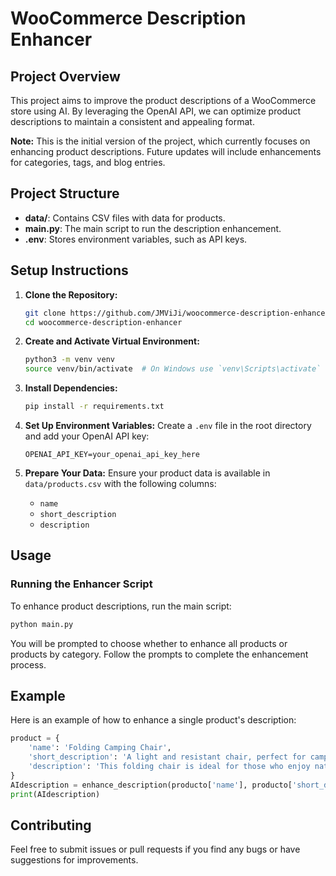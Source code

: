 
# WooCommerce Description Enhancer

## Project Overview

This project aims to improve the product descriptions of a WooCommerce store using AI. By leveraging the OpenAI API, we can optimize product descriptions to maintain a consistent and appealing format.

**Note:** This is the initial version of the project, which currently focuses on enhancing product descriptions. Future updates will include enhancements for categories, tags, and blog entries.

## Project Structure

- **data/**: Contains CSV files with data for products.
- **main.py**: The main script to run the description enhancement.
- **.env**: Stores environment variables, such as API keys.

## Setup Instructions

1. **Clone the Repository:**
    ```bash
    git clone https://github.com/JMViJi/woocommerce-description-enhancer.git
    cd woocommerce-description-enhancer
    ```

2. **Create and Activate Virtual Environment:**
    ```bash
    python3 -m venv venv
    source venv/bin/activate  # On Windows use `venv\Scripts\activate`
    ```

3. **Install Dependencies:**
    ```bash
    pip install -r requirements.txt
    ```

4. **Set Up Environment Variables:**
    Create a `.env` file in the root directory and add your OpenAI API key:
    ```plaintext
    OPENAI_API_KEY=your_openai_api_key_here
    ```

5. **Prepare Your Data:**
    Ensure your product data is available in `data/products.csv` with the following columns:
    - `name`
    - `short_description`
    - `description`

## Usage

### Running the Enhancer Script
To enhance product descriptions, run the main script:
```bash
python main.py
```

You will be prompted to choose whether to enhance all products or products by category. Follow the prompts to complete the enhancement process.

## Example

Here is an example of how to enhance a single product's description:

```python
product = {
    'name': 'Folding Camping Chair',
    'short_description': 'A light and resistant chair, perfect for camping and outdoor activities.',
    'description': 'This folding chair is ideal for those who enjoy nature and need a practical and comfortable solution.',
}
AIdescription = enhance_description(producto['name'], producto['short_description'], producto['description'])
print(AIdescription)
```

## Contributing

Feel free to submit issues or pull requests if you find any bugs or have suggestions for improvements.
